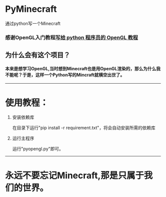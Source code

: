 # PyMinecraft
通过python写一个Minecraft

### 感谢OpenGL入门教程[写给 python 程序员的 OpenGL 教程](https://blog.csdn.net/xufive/article/details/86565130)

## 为什么会有这个项目？
#### 本来是想学习OpenGL,当时想到Minecraft也是用OpenGL渲染的，那么为什么我不能呢？于是，这样一个Python写的Mincraft就横空出世了。

******************************************************************************
# 使用教程：

1. 安装依赖库

    在目录下运行"pip install -r requirement.txt"，将会自动安装所需的依赖库
  
2. 运行主程序

    运行"pyopengl.py"即可。
******************************************************************************
# 永远不要忘记Minecraft,那是只属于我们的世界。
